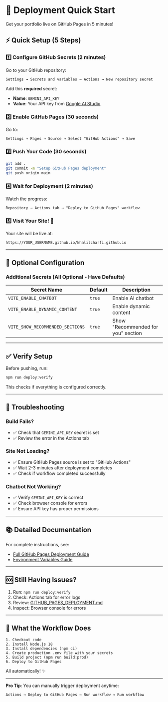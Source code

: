 # 🚀 Deployment Quick Start

Get your portfolio live on GitHub Pages in 5 minutes!

## ⚡ Quick Setup (5 Steps)

### 1️⃣ Configure GitHub Secrets (2 minutes)

Go to your GitHub repository:
```
Settings → Secrets and variables → Actions → New repository secret
```

Add this **required** secret:
- **Name**: `GEMINI_API_KEY`
- **Value**: Your API key from [Google AI Studio](https://makersuite.google.com/app/apikey)

### 2️⃣ Enable GitHub Pages (30 seconds)

Go to:
```
Settings → Pages → Source → Select "GitHub Actions" → Save
```

### 3️⃣ Push Your Code (30 seconds)

```bash
git add .
git commit -m "Setup GitHub Pages deployment"
git push origin main
```

### 4️⃣ Wait for Deployment (2 minutes)

Watch the progress:
```
Repository → Actions tab → "Deploy to GitHub Pages" workflow
```

### 5️⃣ Visit Your Site! 🎉

Your site will be live at:
```
https://YOUR_USERNAME.github.io/khalilcharfi.github.io
```

---

## 🔧 Optional Configuration

### Additional Secrets (All Optional - Have Defaults)

| Secret Name | Default | Description |
|------------|---------|-------------|
| `VITE_ENABLE_CHATBOT` | `true` | Enable AI chatbot |
| `VITE_ENABLE_DYNAMIC_CONTENT` | `true` | Enable dynamic content |
| `VITE_SHOW_RECOMMENDED_SECTIONS` | `true` | Show "Recommended for you" section |

---

## ✅ Verify Setup

Before pushing, run:
```bash
npm run deploy:verify
```

This checks if everything is configured correctly.

---

## 🐛 Troubleshooting

### Build Fails?
- ✅ Check that `GEMINI_API_KEY` secret is set
- ✅ Review the error in the Actions tab

### Site Not Loading?
- ✅ Ensure GitHub Pages source is set to "GitHub Actions"
- ✅ Wait 2-3 minutes after deployment completes
- ✅ Check if workflow completed successfully

### Chatbot Not Working?
- ✅ Verify `GEMINI_API_KEY` is correct
- ✅ Check browser console for errors
- ✅ Ensure API key has proper permissions

---

## 📚 Detailed Documentation

For complete instructions, see:
- [Full GitHub Pages Deployment Guide](./GITHUB_PAGES_DEPLOYMENT.md)
- [Environment Variables Guide](./GITHUB_ENV_GUIDE.md)

---

## 🆘 Still Having Issues?

1. Run: `npm run deploy:verify`
2. Check: Actions tab for error logs
3. Review: [GITHUB_PAGES_DEPLOYMENT.md](./GITHUB_PAGES_DEPLOYMENT.md)
4. Inspect: Browser console for errors

---

## 🎯 What the Workflow Does

```
1. Checkout code
2. Install Node.js 18
3. Install dependencies (npm ci)
4. Create production .env file with your secrets
5. Build project (npm run build:prod)
6. Deploy to GitHub Pages
```

All automatically! ✨

---

**Pro Tip**: You can manually trigger deployment anytime:
```
Actions → Deploy to GitHub Pages → Run workflow → Run workflow
```

